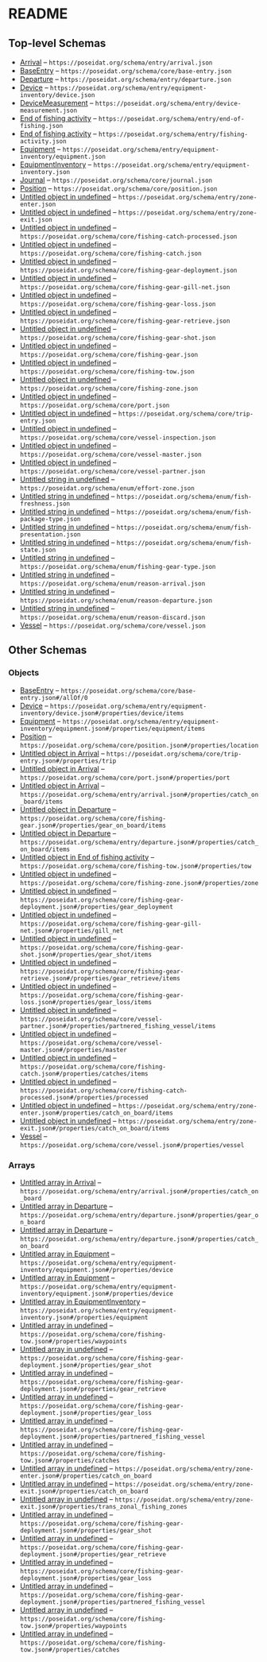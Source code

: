 # README

## Top-level Schemas

-   [Arrival](./arrival.md "A return to port event") – `https://poseidat.org/schema/entry/arrival.json`
-   [BaseEntry](./base-entry.md "The shared properties for all entries") – `https://poseidat.org/schema/core/base-entry.json`
-   [Departure](./departure.md "A departure from port event") – `https://poseidat.org/schema/entry/departure.json`
-   [Device](./device.md "A device which is a part of a piece of equipment installed on a vessel") – `https://poseidat.org/schema/entry/equipment-inventory/device.json`
-   [DeviceMeasurement](./device-measurement.md "A device measurement journal entry") – `https://poseidat.org/schema/entry/device-measurement.json`
-   [End of fishing activity](./end-of-fishing.md "Notification of intent to cease all fishing activity for the trip") – `https://poseidat.org/schema/entry/end-of-fishing.json`
-   [End of fishing activity](./fishing-activity.md "Notification of intent to cease all fishing activity for the trip") – `https://poseidat.org/schema/entry/fishing-activity.json`
-   [Equipment](./equipment.md "A piece of equipment installed on a vessel") – `https://poseidat.org/schema/entry/equipment-inventory/equipment.json`
-   [EquipmentInventory](./equipment-inventory.md "An entry detailing the equipment installed on a vessel") – `https://poseidat.org/schema/entry/equipment-inventory.json`
-   [Journal](./journal.md "A trip journal") – `https://poseidat.org/schema/core/journal.json`
-   [Position](./position.md "A navigational position that can be used in an entry") – `https://poseidat.org/schema/core/position.json`
-   [Untitled object in undefined](./zone-enter.md "Enter declaration of a fishing zone") – `https://poseidat.org/schema/entry/zone-enter.json`
-   [Untitled object in undefined](./zone-exit.md "Exit declaration of a fishing zone") – `https://poseidat.org/schema/entry/zone-exit.json`
-   [Untitled object in undefined](./fishing-catch-processed.md "Details of caught fish after it has been processed") – `https://poseidat.org/schema/core/fishing-catch-processed.json`
-   [Untitled object in undefined](./fishing-catch.md "Details of caught fish") – `https://poseidat.org/schema/core/fishing-catch.json`
-   [Untitled object in undefined](./fishing-gear-deployment.md "Fishing gear deployment details") – `https://poseidat.org/schema/core/fishing-gear-deployment.json`
-   [Untitled object in undefined](./fishing-gear-gill-net.md "Deep Sea Permit requirements when using gill nets") – `https://poseidat.org/schema/core/fishing-gear-gill-net.json`
-   [Untitled object in undefined](./fishing-gear-loss.md "A gear loss event details") – `https://poseidat.org/schema/core/fishing-gear-loss.json`
-   [Untitled object in undefined](./fishing-gear-retrieve.md "A gear retrieve event details") – `https://poseidat.org/schema/core/fishing-gear-retrieve.json`
-   [Untitled object in undefined](./fishing-gear-shot.md "A gear shot event details") – `https://poseidat.org/schema/core/fishing-gear-shot.json`
-   [Untitled object in undefined](./fishing-gear.md "Fishing gear details") – `https://poseidat.org/schema/core/fishing-gear.json`
-   [Untitled object in undefined](./fishing-tow.md "Fishing tow details") – `https://poseidat.org/schema/core/fishing-tow.json`
-   [Untitled object in undefined](./fishing-zone.md "Geographical zone for fishing activities") – `https://poseidat.org/schema/core/fishing-zone.json`
-   [Untitled object in undefined](./port.md "Fishing port details") – `https://poseidat.org/schema/core/port.json`
-   [Untitled object in undefined](./trip-entry.md "The trip related details of a journal entry") – `https://poseidat.org/schema/core/trip-entry.json`
-   [Untitled object in undefined](./vessel-inspection.md "Vessel inspection details") – `https://poseidat.org/schema/core/vessel-inspection.json`
-   [Untitled object in undefined](./vessel-master.md "The vessel master details") – `https://poseidat.org/schema/core/vessel-master.json`
-   [Untitled object in undefined](./vessel-partner.md "Fishing vessel details for partnered fishing") – `https://poseidat.org/schema/core/vessel-partner.json`
-   [Untitled string in undefined](./effort-zone.md "The fishing effort zone") – `https://poseidat.org/schema/enum/effort-zone.json`
-   [Untitled string in undefined](./fish-freshness.md "The freshness indication for processed fish species") – `https://poseidat.org/schema/enum/fish-freshness.json`
-   [Untitled string in undefined](./fish-package-type.md "The package types for processed fish species") – `https://poseidat.org/schema/enum/fish-package-type.json`
-   [Untitled string in undefined](./fish-presentation.md "The presentation formats for processed fish species") – `https://poseidat.org/schema/enum/fish-presentation.json`
-   [Untitled string in undefined](./fish-state.md "The preservation states for processed fish species") – `https://poseidat.org/schema/enum/fish-state.json`
-   [Untitled string in undefined](./fishing-gear-type.md "Fishing gear type codes") – `https://poseidat.org/schema/enum/fishing-gear-type.json`
-   [Untitled string in undefined](./reason-arrival.md "The reason for the vessel to return to port") – `https://poseidat.org/schema/enum/reason-arrival.json`
-   [Untitled string in undefined](./reason-departure.md "The reason for the vessel to depart from port") – `https://poseidat.org/schema/enum/reason-departure.json`
-   [Untitled string in undefined](./reason-discard.md "The reason for a vessel to discard caught fish") – `https://poseidat.org/schema/enum/reason-discard.json`
-   [Vessel](./vessel.md "The vessel information") – `https://poseidat.org/schema/core/vessel.json`

## Other Schemas

### Objects

-   [BaseEntry](./arrival-allof-baseentry.md "The shared properties for all entries") – `https://poseidat.org/schema/core/base-entry.json#/allOf/0`
-   [Device](./equipment-properties-device-device.md "A device which is a part of a piece of equipment installed on a vessel") – `https://poseidat.org/schema/entry/equipment-inventory/device.json#/properties/device/items`
-   [Equipment](./equipment-inventory-properties-equipment-equipment.md "A piece of equipment installed on a vessel") – `https://poseidat.org/schema/entry/equipment-inventory/equipment.json#/properties/equipment/items`
-   [Position](./trip-entry-properties-position.md "A navigational position that can be used in an entry") – `https://poseidat.org/schema/core/position.json#/properties/location`
-   [Untitled object in Arrival](./arrival-properties-trip.md "The trip related details of a journal entry") – `https://poseidat.org/schema/core/trip-entry.json#/properties/trip`
-   [Untitled object in Arrival](./arrival-properties-port.md "Fishing port details") – `https://poseidat.org/schema/core/port.json#/properties/port`
-   [Untitled object in Arrival](./arrival-properties-catch_on_board-items.md) – `https://poseidat.org/schema/entry/arrival.json#/properties/catch_on_board/items`
-   [Untitled object in Departure](./departure-properties-gear_on_board-items.md "Fishing gear details") – `https://poseidat.org/schema/core/fishing-gear.json#/properties/gear_on_board/items`
-   [Untitled object in Departure](./departure-properties-catch_on_board-items.md) – `https://poseidat.org/schema/entry/departure.json#/properties/catch_on_board/items`
-   [Untitled object in End of fishing activity](./fishing-activity-properties-tow.md "Fishing tow details") – `https://poseidat.org/schema/core/fishing-tow.json#/properties/tow`
-   [Untitled object in undefined](./fishing-tow-properties-zone.md "Geographical zone for fishing activities") – `https://poseidat.org/schema/core/fishing-zone.json#/properties/zone`
-   [Untitled object in undefined](./fishing-tow-properties-gear_deployment.md "Fishing gear deployment details") – `https://poseidat.org/schema/core/fishing-gear-deployment.json#/properties/gear_deployment`
-   [Untitled object in undefined](./fishing-gear-deployment-properties-gill_net.md "Deep Sea Permit requirements when using gill nets") – `https://poseidat.org/schema/core/fishing-gear-gill-net.json#/properties/gill_net`
-   [Untitled object in undefined](./fishing-gear-deployment-properties-gear_shot-items.md "A gear shot event details") – `https://poseidat.org/schema/core/fishing-gear-shot.json#/properties/gear_shot/items`
-   [Untitled object in undefined](./fishing-gear-deployment-properties-gear_retrieve-items.md "A gear retrieve event details") – `https://poseidat.org/schema/core/fishing-gear-retrieve.json#/properties/gear_retrieve/items`
-   [Untitled object in undefined](./fishing-gear-deployment-properties-gear_loss-items.md "A gear loss event details") – `https://poseidat.org/schema/core/fishing-gear-loss.json#/properties/gear_loss/items`
-   [Untitled object in undefined](./fishing-gear-deployment-properties-partnered_fishing_vessel-items.md "Fishing vessel details for partnered fishing") – `https://poseidat.org/schema/core/vessel-partner.json#/properties/partnered_fishing_vessel/items`
-   [Untitled object in undefined](./vessel-partner-properties-master.md "The vessel master details") – `https://poseidat.org/schema/core/vessel-master.json#/properties/master`
-   [Untitled object in undefined](./fishing-tow-properties-catches-items.md "Details of caught fish") – `https://poseidat.org/schema/core/fishing-catch.json#/properties/catches/items`
-   [Untitled object in undefined](./fishing-catch-properties-processed.md "Details of caught fish after it has been processed") – `https://poseidat.org/schema/core/fishing-catch-processed.json#/properties/processed`
-   [Untitled object in undefined](./zone-enter-properties-catch_on_board-items.md) – `https://poseidat.org/schema/entry/zone-enter.json#/properties/catch_on_board/items`
-   [Untitled object in undefined](./zone-exit-properties-catch_on_board-items.md) – `https://poseidat.org/schema/entry/zone-exit.json#/properties/catch_on_board/items`
-   [Vessel](./journal-properties-vessel.md "The vessel information") – `https://poseidat.org/schema/core/vessel.json#/properties/vessel`

### Arrays

-   [Untitled array in Arrival](./arrival-properties-catch_on_board.md "The caught fish present on board the vessel") – `https://poseidat.org/schema/entry/arrival.json#/properties/catch_on_board`
-   [Untitled array in Departure](./departure-properties-gear_on_board.md "The gear present on board the vessel") – `https://poseidat.org/schema/entry/departure.json#/properties/gear_on_board`
-   [Untitled array in Departure](./departure-properties-catch_on_board.md "The previously caught fish present on board the vessel") – `https://poseidat.org/schema/entry/departure.json#/properties/catch_on_board`
-   [Untitled array in Equipment](./equipment-properties-device.md "The collection of devices that are a part of this piece of equipment") – `https://poseidat.org/schema/entry/equipment-inventory/equipment.json#/properties/device`
-   [Untitled array in Equipment](./equipment-properties-device.md "The collection of devices that are a part of this piece of equipment") – `https://poseidat.org/schema/entry/equipment-inventory/equipment.json#/properties/device`
-   [Untitled array in EquipmentInventory](./equipment-inventory-properties-equipment.md "The collection of equipment for the vessel") – `https://poseidat.org/schema/entry/equipment-inventory.json#/properties/equipment`
-   [Untitled array in undefined](./fishing-tow-properties-waypoints.md "The collection of geographical locations logged during the tow") – `https://poseidat.org/schema/core/fishing-tow.json#/properties/waypoints`
-   [Untitled array in undefined](./fishing-gear-deployment-properties-gear_shot.md "All gear shot event details") – `https://poseidat.org/schema/core/fishing-gear-deployment.json#/properties/gear_shot`
-   [Untitled array in undefined](./fishing-gear-deployment-properties-gear_retrieve.md "All gear retrieve even details") – `https://poseidat.org/schema/core/fishing-gear-deployment.json#/properties/gear_retrieve`
-   [Untitled array in undefined](./fishing-gear-deployment-properties-gear_loss.md "All gear loss even details") – `https://poseidat.org/schema/core/fishing-gear-deployment.json#/properties/gear_loss`
-   [Untitled array in undefined](./fishing-gear-deployment-properties-partnered_fishing_vessel.md "Details of partner vessels for pair fishing") – `https://poseidat.org/schema/core/fishing-gear-deployment.json#/properties/partnered_fishing_vessel`
-   [Untitled array in undefined](./fishing-tow-properties-catches.md "The fish caught in this tow") – `https://poseidat.org/schema/core/fishing-tow.json#/properties/catches`
-   [Untitled array in undefined](./zone-enter-properties-catch_on_board.md "The previously caught fish present on the vessel at the time of entry") – `https://poseidat.org/schema/entry/zone-enter.json#/properties/catch_on_board`
-   [Untitled array in undefined](./zone-exit-properties-catch_on_board.md "The previously caught fish present on the vessel at the time of entry") – `https://poseidat.org/schema/entry/zone-exit.json#/properties/catch_on_board`
-   [Untitled array in undefined](./zone-exit-properties-trans_zonal_fishing_zones.md "The zones involved in trans-zonal fishing") – `https://poseidat.org/schema/entry/zone-exit.json#/properties/trans_zonal_fishing_zones`
-   [Untitled array in undefined](./fishing-gear-deployment-properties-gear_shot.md "All gear shot event details") – `https://poseidat.org/schema/core/fishing-gear-deployment.json#/properties/gear_shot`
-   [Untitled array in undefined](./fishing-gear-deployment-properties-gear_retrieve.md "All gear retrieve even details") – `https://poseidat.org/schema/core/fishing-gear-deployment.json#/properties/gear_retrieve`
-   [Untitled array in undefined](./fishing-gear-deployment-properties-gear_loss.md "All gear loss even details") – `https://poseidat.org/schema/core/fishing-gear-deployment.json#/properties/gear_loss`
-   [Untitled array in undefined](./fishing-gear-deployment-properties-partnered_fishing_vessel.md "Details of partner vessels for pair fishing") – `https://poseidat.org/schema/core/fishing-gear-deployment.json#/properties/partnered_fishing_vessel`
-   [Untitled array in undefined](./fishing-tow-properties-waypoints.md "The collection of geographical locations logged during the tow") – `https://poseidat.org/schema/core/fishing-tow.json#/properties/waypoints`
-   [Untitled array in undefined](./fishing-tow-properties-catches.md "The fish caught in this tow") – `https://poseidat.org/schema/core/fishing-tow.json#/properties/catches`
